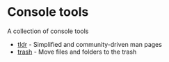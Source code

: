 # Console tools
A collection of console tools

- [tldr](https://github.com/tldr-pages/tldr) - Simplified and community-driven man pages
- [trash](https://github.com/sindresorhus/trash) - Move files and folders to the trash
